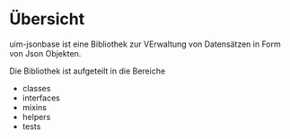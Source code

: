 # Übersicht

uim-jsonbase ist eine Bibliothek zur VErwaltung von Datensätzen in Form von Json Objekten.

Die Bibliothek ist aufgeteilt in die Bereiche

- classes
- interfaces
- mixins
- helpers
- tests
